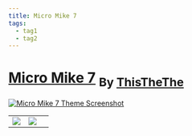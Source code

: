 ```yaml
---
title: Micro Mike 7
tags:
  - tag1
  - tag2
---
```

<div style="theme_page_template_version_1"> </div>

<h1>
    <a href="https://github.com/ThisTheThe/MicroMike">Micro Mike 7</a>
    <sub>By <a href="https://github.com/ThisTheThe">ThisTheThe</a></sub>
</h1>

[![Micro Mike 7 Theme Screenshot](https://camo.githubusercontent.com/ea7d35caa775edffbc49421cb7ff85ac85f07ca2a1b82d3ccd7047542d747442/68747470733a2f2f692e696d6775722e636f6d2f6a53546c7052492e706e67)](https://github.com/ThisTheThe/MicroMike)


<table>
  <tr>
    <td><img src="https://img.shields.io/github/stars/ThisTheThe/MicroMike?color=573E7A&amp;logo=github&amp;style=for-the-badge></td>
    <td><img src="https://img.shields.io/github/issues/ThisTheThe/MicroMike/?color=573E7A&amp;logo=github&amp;style=for-the-badge></td>
    <td><img src="https://img.shields.io/github/issues-pr/ThisTheThe/MicroMike?color=573E7A&amp;logo=github&amp;style=for-the-badge></td>
    <td><img src="https://img.shields.io/badge/Created%20on-October 2022?color=573E7A&amp;logo=github&amp;style=for-the-badge></td>
    <td><img src="https://img.shields.io/github/last-commit/ThisTheThe/MicroMike?color=573E7A&amp;label=last%20update&amp;logo=github&amp;style=for-the-badge></td>
  </tr>
</table>

